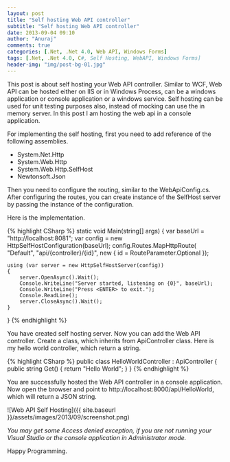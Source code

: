 ```yaml
---
layout: post
title: "Self hosting Web API controller"
subtitle: "Self hosting Web API controller"
date: 2013-09-04 09:10
author: "Anuraj"
comments: true
categories: [.Net, .Net 4.0, Web API, Windows Forms]
tags: [.Net, .Net 4.0, C#, Self Hosting, WebAPI, Windows Forms]
header-img: "img/post-bg-01.jpg"
---
```

This post is about self hosting your Web API controller. Similar to WCF, Web API can be hosted either on IIS or in Windows Process, can be a windows application or console application or a windows service. Self hosting can be used for unit testing purposes also, instead of mocking can use the in memory server. In this post I am hosting the web api in a console application. 

For implementing the self hosting, first you need to add reference of the following assemblies.



*   System.Net.Http
*   System.Web.Http
*   System.Web.Http.SelfHost
*   Newtonsoft.Json

Then you need to configure the routing, similar to the WebApiConfig.cs. After configuring the routes, you can create instance of the SelfHost server by passing the instance of the configuration.

Here is the implementation.

{% highlight CSharp %}
static void Main(string[] args)
{
    var baseUrl = "http://localhost:8081";
    var config =
        new HttpSelfHostConfiguration(baseUrl);
    config.Routes.MapHttpRoute(
        "Default", "api/{controller}/{id}",
        new { id = RouteParameter.Optional });

    using (var server = new HttpSelfHostServer(config))
    {
        server.OpenAsync().Wait();
        Console.WriteLine("Server started, listening on {0}", baseUrl);
        Console.WriteLine("Press <ENTER> to exit.");
        Console.ReadLine();
        server.CloseAsync().Wait();
    }
}
{% endhighlight %}

You have created self hosting server. Now you can add the Web API controller. Create a class, which inherits from ApiController class. Here is my hello world controller, which return a string.

{% highlight CSharp %}
public class HelloWorldController : ApiController
{
    public string Get()
    {
        return "Hello World";
    }
}
{% endhighlight %}

You are successfully hosted the Web API controller in a console application. Now open the browser and point to http://localhost:8000/api/HelloWorld, which will return a JSON string. 

![Web API Self Hosting]({{ site.baseurl }}/assets/images/2013/09/screenshot.png)

*You may get some Access denied exception, if you are not running your Visual Studio or the console application in Administrator mode.*

Happy Programming.
